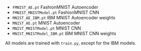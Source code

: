 - `FMNIST_AE.pt` FashionMNIST Autoencoder
- `FMNIST_MNISTModel.pt` FashionMNIST CNN
- `MNIST_AE_IBM.pt` IBM MNIST Autoencoder weights
- `MNIST_AE.pt` MNIST Autoencoder
- `MNIST_MNISTModel.pt` MNIST CNN
- `MNIST_MNISTModel_IBM.pt` IBM MNIST CNN weights

All models are trained with `train.py`, except for the IBM models.
